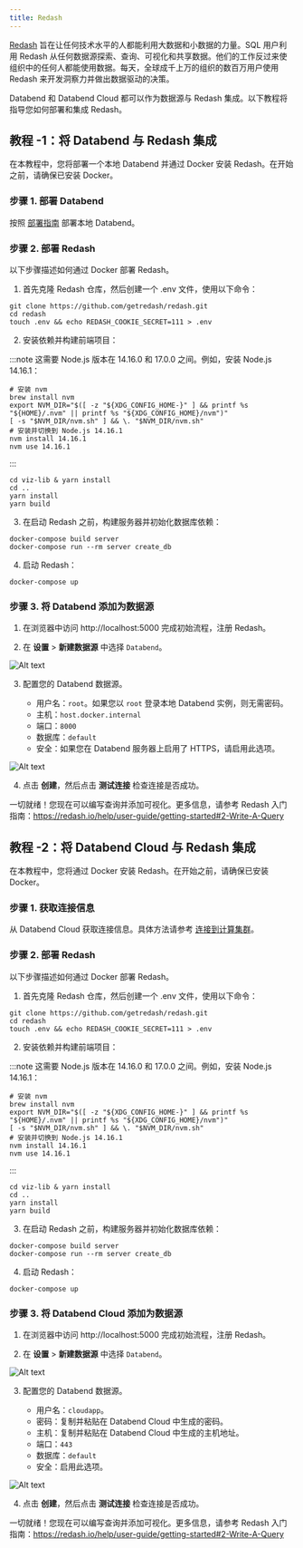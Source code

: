 ```yaml
---
title: Redash
---
```


[Redash](https://redash.io/) 旨在让任何技术水平的人都能利用大数据和小数据的力量。SQL 用户利用 Redash 从任何数据源探索、查询、可视化和共享数据。他们的工作反过来使组织中的任何人都能使用数据。每天，全球成千上万的组织的数百万用户使用 Redash 来开发洞察力并做出数据驱动的决策。

Databend 和 Databend Cloud 都可以作为数据源与 Redash 集成。以下教程将指导您如何部署和集成 Redash。

## 教程 -1：将 Databend 与 Redash 集成

在本教程中，您将部署一个本地 Databend 并通过 Docker 安装 Redash。在开始之前，请确保已安装 Docker。

### 步骤 1. 部署 Databend

按照 [部署指南](/guides/deploy) 部署本地 Databend。

### 步骤 2. 部署 Redash

以下步骤描述如何通过 Docker 部署 Redash。

1. 首先克隆 Redash 仓库，然后创建一个 .env 文件，使用以下命令：

```shell
git clone https://github.com/getredash/redash.git
cd redash
touch .env && echo REDASH_COOKIE_SECRET=111 > .env
```

2. 安装依赖并构建前端项目：

:::note
这需要 Node.js 版本在 14.16.0 和 17.0.0 之间。例如，安装 Node.js 14.16.1：

```shell
# 安装 nvm
brew install nvm
export NVM_DIR="$([ -z "${XDG_CONFIG_HOME-}" ] && printf %s "${HOME}/.nvm" || printf %s "${XDG_CONFIG_HOME}/nvm")"
[ -s "$NVM_DIR/nvm.sh" ] && \. "$NVM_DIR/nvm.sh"
# 安装并切换到 Node.js 14.16.1
nvm install 14.16.1
nvm use 14.16.1
```

:::

```shell
cd viz-lib & yarn install
cd ..
yarn install
yarn build
```

3. 在启动 Redash 之前，构建服务器并初始化数据库依赖：

```shell
docker-compose build server
docker-compose run --rm server create_db
```

4. 启动 Redash：

```shell
docker-compose up
```

### 步骤 3. 将 Databend 添加为数据源

1. 在浏览器中访问 http://localhost:5000 完成初始流程，注册 Redash。

2. 在 **设置** > **新建数据源** 中选择 `Databend`。

![Alt text](/img/integration/redash-select.png)

3. 配置您的 Databend 数据源。

   - 用户名：`root`。如果您以 `root` 登录本地 Databend 实例，则无需密码。
   - 主机：`host.docker.internal`
   - 端口：`8000`
   - 数据库：`default`
   - 安全：如果您在 Databend 服务器上启用了 HTTPS，请启用此选项。

![Alt text](/img/integration/redash-cfg-local.png)

4. 点击 **创建**，然后点击 **测试连接** 检查连接是否成功。

一切就绪！您现在可以编写查询并添加可视化。更多信息，请参考 Redash 入门指南：https://redash.io/help/user-guide/getting-started#2-Write-A-Query

## 教程 -2：将 Databend Cloud 与 Redash 集成

在本教程中，您将通过 Docker 安装 Redash。在开始之前，请确保已安装 Docker。

### 步骤 1. 获取连接信息

从 Databend Cloud 获取连接信息。具体方法请参考 [连接到计算集群](/guides/cloud/using-databend-cloud/warehouses#connecting)。

### 步骤 2. 部署 Redash

以下步骤描述如何通过 Docker 部署 Redash。

1. 首先克隆 Redash 仓库，然后创建一个 .env 文件，使用以下命令：

```shell
git clone https://github.com/getredash/redash.git
cd redash
touch .env && echo REDASH_COOKIE_SECRET=111 > .env
```

2. 安装依赖并构建前端项目：

:::note
这需要 Node.js 版本在 14.16.0 和 17.0.0 之间。例如，安装 Node.js 14.16.1：

```shell
# 安装 nvm
brew install nvm
export NVM_DIR="$([ -z "${XDG_CONFIG_HOME-}" ] && printf %s "${HOME}/.nvm" || printf %s "${XDG_CONFIG_HOME}/nvm")"
[ -s "$NVM_DIR/nvm.sh" ] && \. "$NVM_DIR/nvm.sh"
# 安装并切换到 Node.js 14.16.1
nvm install 14.16.1
nvm use 14.16.1
```

:::

```shell
cd viz-lib & yarn install
cd ..
yarn install
yarn build
```

3. 在启动 Redash 之前，构建服务器并初始化数据库依赖：

```shell
docker-compose build server
docker-compose run --rm server create_db
```

4. 启动 Redash：

```shell
docker-compose up
```

### 步骤 3. 将 Databend Cloud 添加为数据源

1. 在浏览器中访问 http://localhost:5000 完成初始流程，注册 Redash。

2. 在 **设置** > **新建数据源** 中选择 `Databend`。

![Alt text](@site/static/img/documents/BI/redash-select.png)

3. 配置您的 Databend 数据源。

   - 用户名：`cloudapp`。
   - 密码：复制并粘贴在 Databend Cloud 中生成的密码。
   - 主机：复制并粘贴在 Databend Cloud 中生成的主机地址。
   - 端口：`443`
   - 数据库：`default`
   - 安全：启用此选项。

![Alt text](@site/static/img/documents/BI/redash-cfg-cloud.png)

4. 点击 **创建**，然后点击 **测试连接** 检查连接是否成功。

一切就绪！您现在可以编写查询并添加可视化。更多信息，请参考 Redash 入门指南：https://redash.io/help/user-guide/getting-started#2-Write-A-Query
